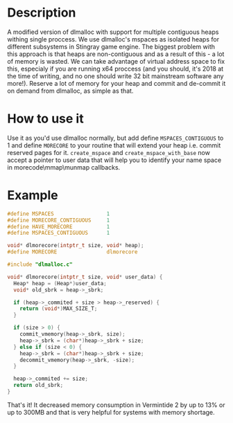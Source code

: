 # Description
A modified version of dlmalloc with support for multiple contiguous heaps withing single proccess.
We use dlmalloc's mspaces as isolated heaps for different subsystems in Stingray game engine. The biggest problem with this approach is that heaps are non-contiguous and as a result of this - a lot of memory is wasted.
We can take advantage of virtual address space to fix this, especialy if you are running x64 proccess (and you should, it's 2018 at the time of writing, and no one should write 32 bit mainstream software any more!). Reserve a lot of memory for your heap and commit and de-commit it on demand from dlmalloc, as simple as that.

# How to use it
Use it as you'd use dlmalloc normally, but add define `MSPACES_CONTIGUOUS` to 1 and define `MORECORE` to your routine that will extend your heap i.e. commit reserved pages for it.
`create_mspace` and `create_mspace_with_base` now accept a pointer to user data that will help you to identify your name space in morecode\mmap\munmap callbacks.

# Example
```C
#define MSPACES                 1
#define MORECORE_CONTIGUOUS     1
#define HAVE_MORECORE           1
#define MSPACES_CONTIGUOUS      1

void* dlmorecore(intptr_t size, void* heap);
#define MORECORE                dlmorecore

#include "dlmalloc.c"

void* dlmorecore(intptr_t size, void* user_data) {
  Heap* heap = (Heap*)user_data;
  void* old_sbrk = heap->_sbrk;

  if (heap->_commited + size > heap->_reserved) {
    return (void*)MAX_SIZE_T;
  }

  if (size > 0) {
    commit_vmemory(heap->_sbrk, size);
    heap->_sbrk = (char*)heap->_sbrk + size;
  } else if (size < 0) {
    heap->_sbrk = (char*)heap->_sbrk + size;
    decommit_vmemory(heap->_sbrk, -size);
  }

  heap->_commited += size;
  return old_sbrk;
}
```
That's it!
It decreased memory consumption in Vermintide 2 by up to 13% or up to 300MB and that is very helpful for systems with memory shortage.

